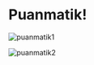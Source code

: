 # Puanmatik!
![puanmatik1](https://user-images.githubusercontent.com/101573509/158471340-b24876c3-f016-441a-b561-bc3731808350.PNG)



![puanmatik2](https://user-images.githubusercontent.com/101573509/158471355-4300bf98-3216-4fe4-abb6-19d8e6eef0ef.PNG)


